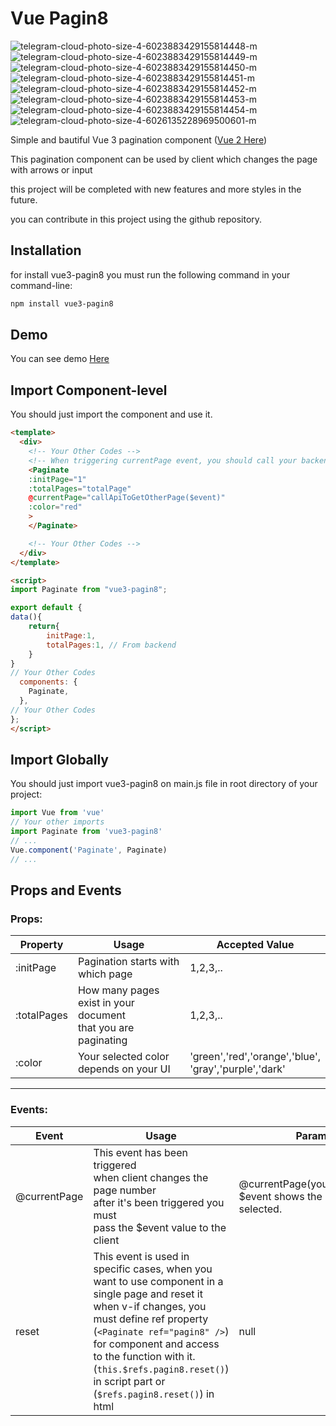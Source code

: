 # Vue Pagin8
![telegram-cloud-photo-size-4-6023883429155814448-m](https://github.com/F4RAN/vue3-pagin8/assets/25338592/a7eef7b1-1dc4-4550-a75b-a1f86d4fbf29)
![telegram-cloud-photo-size-4-6023883429155814449-m](https://github.com/F4RAN/vue3-pagin8/assets/25338592/99ca110a-02e4-46a5-994d-eebad98588a4)
![telegram-cloud-photo-size-4-6023883429155814450-m](https://github.com/F4RAN/vue3-pagin8/assets/25338592/6dd0eee4-20be-425b-8074-c2a4f60177ec)
![telegram-cloud-photo-size-4-6023883429155814451-m](https://github.com/F4RAN/vue3-pagin8/assets/25338592/352ee844-9460-455b-8c93-4b9f70447757)
![telegram-cloud-photo-size-4-6023883429155814452-m](https://github.com/F4RAN/vue3-pagin8/assets/25338592/946d23d4-551c-428f-b819-bcf144a461a0)
![telegram-cloud-photo-size-4-6023883429155814453-m](https://github.com/F4RAN/vue3-pagin8/assets/25338592/5e3de1ac-377c-4b14-879f-72c8be6f33c3)
![telegram-cloud-photo-size-4-6023883429155814454-m](https://github.com/F4RAN/vue3-pagin8/assets/25338592/b0cee1b8-496d-4a07-adfb-1a399e708453)
![telegram-cloud-photo-size-4-6026135228969500601-m](https://github.com/F4RAN/vue3-pagin8/assets/25338592/af798d9e-9adb-44b4-a73d-b8d86f0573ba)


Simple and bautiful Vue 3 pagination component ([Vue 2 Here](https://www.npmjs.com/package/vue-pagin8))

This pagination component can be used by client which changes the page with arrows or input

this project will be completed with new features and more styles in the future.

you can contribute in this project using the github repository.

## Installation
for install vue3-pagin8 you must run the following command in your command-line:
```bash
npm install vue3-pagin8
```

## Demo
You can see demo [Here](https://f4ran.github.io/vue3-pagin8/)

## Import Component-level

You should just import the component and use it.


```html
<template>
  <div>
    <!-- Your Other Codes -->
    <!-- When triggering currentPage event, you should call your backend api to get $event page that shows the selected page by client -->
    <Paginate 
    :initPage="1" 
    :totalPages="totalPage" 
    @currentPage="callApiToGetOtherPage($event)"
    :color="red"
    >
    </Paginate>

    <!-- Your Other Codes -->
  </div>
</template>

<script>
import Paginate from "vue3-pagin8";

export default {
data(){
    return{
        initPage:1,
        totalPages:1, // From backend
    }
}
// Your Other Codes
  components: {
    Paginate,
  },
// Your Other Codes
};
</script>
```

## Import Globally
You should just import vue3-pagin8 on main.js file in root directory of your project:
```javascript
import Vue from 'vue'
// Your other imports
import Paginate from 'vue3-pagin8'
// ...
Vue.component('Paginate', Paginate)
// ...

```

## Props and Events

### Props:
| Property | Usage | Accepted Value |
| -------- | -------- | -------- |
| :initPage | Pagination starts with which page | 1,2,3,.. |
| :totalPages | How many pages exist in your document <br> that you are paginating | 1,2,3,..|
| :color | Your selected color depends on your UI |'green','red','orange','blue',<br>'gray','purple','dark'|

<hr>

### Events:
| Event | Usage | Parameters |
| -------- | -------- | -------- |
| @currentPage | This event has been triggered <br> when client changes the page number <br> after it's been triggered you must <br> pass the $event value to the client  | @currentPage(yourApiCall($event)) <br> $event shows the page that client selected.
| reset | This event is used in specific cases, when you want to use component in a single page and reset it when v-if changes, you must define ref property (`<Paginate ref="pagin8" />`) for component and access to the function with it. (`this.$refs.pagin8.reset()`) in script part or (`$refs.pagin8.reset()`) in html | null |
